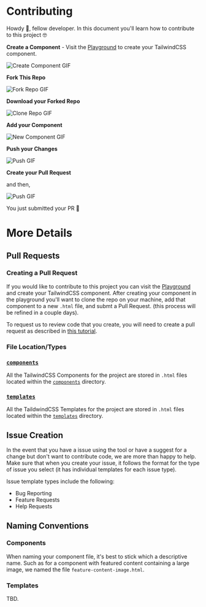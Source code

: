 # Contributing

Howdy 👋, fellow developer. In this document you'll learn how to contribute to this project 🤓

**Create a Component** - Visit the [Playground](https://devdojo.com/tailwindcss/playground) to create your TailwindCSS component.

![Create Component GIF](https://cdn.devdojo.com/tails/images/1-create-component-min.gif)

**Fork This Repo**

![Fork Repo GIF](http://cdn.devdojo.com/tails/images/2-fork-repo-min.gif)

**Download your Forked Repo**

![Clone Repo GIF](http://cdn.devdojo.com/tails/images/3-clone-min.gif)

**Add your Component**

![New Component GIF](http://cdn.devdojo.com/tails/images/4-new-component-min.gif)

**Push your Changes**

![Push GIF](http://cdn.devdojo.com/tails/images/5-push.gif)

**Create your Pull Request**


and then,

![Push GIF](http://cdn.devdojo.com/tails/images/boom.gif)

You just submitted your PR 🤘


# More Details

## Pull Requests

### Creating a Pull Request

If you would like to contribute to this project you can visit the [Playground](https://devdojo.com/tailwindcss/playground) and create your TailwindCSS component. After creating your component in the playground you'll want to clone the repo on your machine, add that component to a new `.html` file, and submt a Pull Request. (this process will be refined in a couple days).

To request us to review code that you create, you will need to create a pull request as described in
 [this tutorial](https://www.digitalocean.com/community/tutorials/how-to-create-a-pull-request-on-github).

### File Location/Types

### [`components`](./components)

All the TailwindCSS Components for the project are stored in `.html` files located within the [`components`](./components) directory.

### [`templates`](./templates)

All the TaildwindCSS Templates for the project are stored in `.html` files located within the [`templates`](./templates) directory.

## Issue Creation

In the event that you have a issue using the tool or have a suggest for a change but don't want to contribute code,
 we are more than happy to help.
Make sure that when you create your issue, it follows the format for the type of issue you select
 (it has individual templates for each issue type).
 
Issue template types include the following:
 - Bug Reporting
 - Feature Requests
 - Help Requests

## Naming Conventions

### Components

When naming your component file, it's best to stick which a descriptive name. Such as for a component with featured content containing a large image, we named the file `feature-content-image.html`.

### Templates

TBD.
